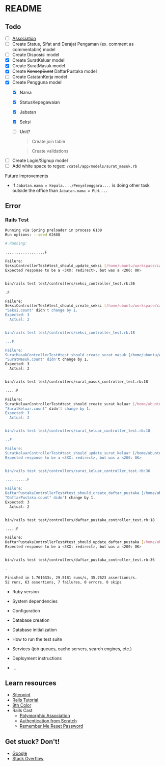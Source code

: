 # README

## Todo
* [ ] [Association](https://github.com/plataformatec/simple_form#associations)
* [ ] Create Status, Sifat and Derajat Pengaman (ex. comment as commentable) model
* [ ] Create Disposisi model
* [x] Create SuratKeluar model
* [x] Create SuratMasuk model
* [x] Create ~~KonsepSurat~~ DaftarPustaka model
* [ ] Create CatatanKerja model
* [x] Create Pengguna model
  * [x] Nama
  * [x] StatusKepegawaian
  * [x] Jabatan
  * [x] Seksi
  * [ ] Unit?

    > Create join table

    > Create validations

* [ ] Create Login/Signup model
* [ ] Add white space to regex: `/catel/app/models/surat_masuk.rb`

Future Improvements
* If `Jabatan.nama = Kepala..../Penyelenggara....` is doing other task outside the office than `Jabatan.nama = PLH....`

## Error
### Rails Test
```bash
Running via Spring preloader in process 6138
Run options: --seed 62688

# Running:

..................F

Failure:
SeksiControllerTest#test_should_update_seksi [/home/ubuntu/workspace/catel/test/controllers/seksi_controller_test.rb:38]:
Expected response to be a <3XX: redirect>, but was a <200: OK>


bin/rails test test/controllers/seksi_controller_test.rb:36

.F

Failure:
SeksiControllerTest#test_should_create_seksi [/home/ubuntu/workspace/catel/test/controllers/seksi_controller_test.rb:19]:
"Seksi.count" didn't change by 1.
Expected: 3
  Actual: 2


bin/rails test test/controllers/seksi_controller_test.rb:18

...F

Failure:
SuratMasukControllerTest#test_should_create_surat_masuk [/home/ubuntu/workspace/catel/test/controllers/surat_masuk_controller_test.rb:19]:
"SuratMasuk.count" didn't change by 1.
Expected: 3
  Actual: 2


bin/rails test test/controllers/surat_masuk_controller_test.rb:18

.....F

Failure:
SuratKeluarControllerTest#test_should_create_surat_keluar [/home/ubuntu/workspace/catel/test/controllers/surat_keluar_controller_test.rb:19]:
"SuratKeluar.count" didn't change by 1.
Expected: 3
  Actual: 2


bin/rails test test/controllers/surat_keluar_controller_test.rb:18

..F

Failure:
SuratKeluarControllerTest#test_should_update_surat_keluar [/home/ubuntu/workspace/catel/test/controllers/surat_keluar_controller_test.rb:38]:
Expected response to be a <3XX: redirect>, but was a <200: OK>


bin/rails test test/controllers/surat_keluar_controller_test.rb:36

..........F

Failure:
DaftarPustakaControllerTest#test_should_create_daftar_pustaka [/home/ubuntu/workspace/catel/test/controllers/daftar_pustaka_controller_test.rb:19]:
"DaftarPustaka.count" didn't change by 1.
Expected: 3
  Actual: 2


bin/rails test test/controllers/daftar_pustaka_controller_test.rb:18

.....F

Failure:
DaftarPustakaControllerTest#test_should_update_daftar_pustaka [/home/ubuntu/workspace/catel/test/controllers/daftar_pustaka_controller_test.rb:38]:
Expected response to be a <3XX: redirect>, but was a <200: OK>


bin/rails test test/controllers/daftar_pustaka_controller_test.rb:36

.

Finished in 1.761633s, 29.5181 runs/s, 35.7623 assertions/s.
52 runs, 63 assertions, 7 failures, 0 errors, 0 skips
```


* Ruby version

* System dependencies

* Configuration

* Database creation

* Database initialization

* How to run the test suite

* Services (job queues, cache servers, search engines, etc.)

* Deployment instructions

* ...

## Learn resources
* [Sitepoint](https://www.sitepoint.com/save-multiple-checkbox-values-database-rails/)
* [Rails Tutorial](https://www.railstutorial.org)
* [8th Color](http://blog.8thcolor.com/en/2011/08/nested-resources-with-independent-views-in-ruby-on-rails/)
* Rails Cast
  * [Polymorphic Association](http://railscasts.com/episodes/154-polymorphic-association-revised)
  * [Authentication from Scratch](http://railscasts.com/episodes/250-authentication-from-scratch-revised)
  * [Remember Me Reset Password](http://railscasts.com/episodes/274-remember-me-reset-password)

## Get stuck? Don't!
* [Google](https://www.google.com)
* [Stack Overflow](https://stackoverflow.com/)